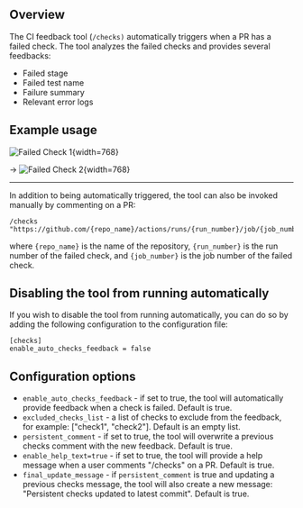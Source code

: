 ## Overview

The CI feedback tool (`/checks)` automatically triggers when a PR has a failed check.
The tool analyzes the failed checks and provides several feedbacks:

- Failed stage
- Failed test name
- Failure summary
- Relevant error logs

## Example usage

![Failed Check 1](https://www.codium.ai/images/pr_agent/failed_check1.png){width=768}

&rarr;
![Failed Check 2](https://www.codium.ai/images/pr_agent/failed_check2.png){width=768}

___

In addition to being automatically triggered, the tool can also be invoked manually by commenting on a PR:

```
/checks "https://github.com/{repo_name}/actions/runs/{run_number}/job/{job_number}"
```

where `{repo_name}` is the name of the repository, `{run_number}` is the run number of the failed check, and `{job_number}` is the job number of the failed check.

## Disabling the tool from running automatically

If you wish to disable the tool from running automatically, you can do so by adding the following configuration to the configuration file:

```
[checks]
enable_auto_checks_feedback = false
```

## Configuration options

- `enable_auto_checks_feedback` - if set to true, the tool will automatically provide feedback when a check is failed. Default is true.
- `excluded_checks_list` - a list of checks to exclude from the feedback, for example: ["check1", "check2"]. Default is an empty list.
- `persistent_comment` - if set to true, the tool will overwrite a previous checks comment with the new feedback. Default is true.
- `enable_help_text=true` - if set to true, the tool will provide a help message when a user comments "/checks" on a PR. Default is true.
- `final_update_message` - if `persistent_comment` is true and updating a previous checks message, the tool will also create a new message: "Persistent checks updated to latest commit". Default is true.
